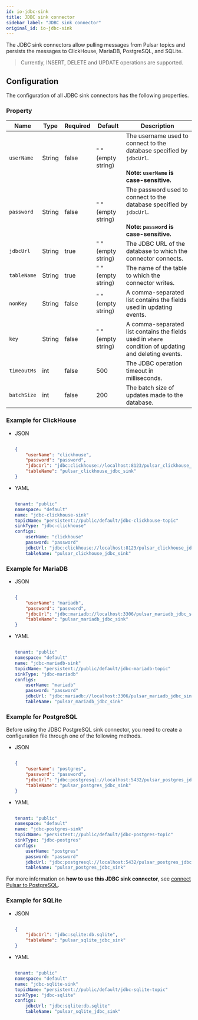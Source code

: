 ```yaml
---
id: io-jdbc-sink
title: JDBC sink connector
sidebar_label: "JDBC sink connector"
original_id: io-jdbc-sink
---
```


The JDBC sink connectors allow pulling messages from Pulsar topics
and persists the messages to ClickHouse, MariaDB, PostgreSQL, and SQLite.

> Currently, INSERT, DELETE and UPDATE operations are supported.

## Configuration

The configuration of all JDBC sink connectors has the following properties.

### Property

| Name | Type|Required | Default | Description
|------|----------|----------|---------|-------------|
| `userName` | String|false | " " (empty string) | The username used to connect to the database specified by `jdbcUrl`.<br /><br />**Note: `userName` is case-sensitive.**|
| `password` | String|false | " " (empty string)| The password used to connect to the database specified by `jdbcUrl`. <br /><br />**Note: `password` is case-sensitive.**|
| `jdbcUrl` | String|true | " " (empty string) | The JDBC URL of the database to which the connector connects. |
| `tableName` | String|true | " " (empty string) | The name of the table to which the connector writes. |
| `nonKey` | String|false | " " (empty string) | A comma-separated list contains the fields used in updating events.  |
| `key` | String|false | " " (empty string) | A comma-separated list contains the fields used in `where` condition of updating and deleting events. |
| `timeoutMs` | int| false|500 | The JDBC operation timeout in milliseconds. |
| `batchSize` | int|false | 200 | The batch size of updates made to the database. |

### Example for ClickHouse

* JSON

  ```json

  {
      "userName": "clickhouse",
      "password": "password",
      "jdbcUrl": "jdbc:clickhouse://localhost:8123/pulsar_clickhouse_jdbc_sink",
      "tableName": "pulsar_clickhouse_jdbc_sink"
  }

  ```

* YAML

  ```yaml

  tenant: "public"
  namespace: "default"
  name: "jdbc-clickhouse-sink"
  topicName: "persistent://public/default/jdbc-clickhouse-topic"
  sinkType: "jdbc-clickhouse"
  configs:
      userName: "clickhouse"
      password: "password"
      jdbcUrl: "jdbc:clickhouse://localhost:8123/pulsar_clickhouse_jdbc_sink"
      tableName: "pulsar_clickhouse_jdbc_sink"

  ```

### Example for MariaDB

* JSON

  ```json

  {
      "userName": "mariadb",
      "password": "password",
      "jdbcUrl": "jdbc:mariadb://localhost:3306/pulsar_mariadb_jdbc_sink",
      "tableName": "pulsar_mariadb_jdbc_sink"
  }

  ```

* YAML

  ```yaml

  tenant: "public"
  namespace: "default"
  name: "jdbc-mariadb-sink"
  topicName: "persistent://public/default/jdbc-mariadb-topic"
  sinkType: "jdbc-mariadb"
  configs:
      userName: "mariadb"
      password: "password"
      jdbcUrl: "jdbc:mariadb://localhost:3306/pulsar_mariadb_jdbc_sink"
      tableName: "pulsar_mariadb_jdbc_sink"

  ```

### Example for PostgreSQL

Before using the JDBC PostgreSQL sink connector, you need to create a configuration file through one of the following methods.

* JSON

  ```json

  {
      "userName": "postgres",
      "password": "password",
      "jdbcUrl": "jdbc:postgresql://localhost:5432/pulsar_postgres_jdbc_sink",
      "tableName": "pulsar_postgres_jdbc_sink"
  }

  ```

* YAML

  ```yaml

  tenant: "public"
  namespace: "default"
  name: "jdbc-postgres-sink"
  topicName: "persistent://public/default/jdbc-postgres-topic"
  sinkType: "jdbc-postgres"
  configs:
      userName: "postgres"
      password: "password"
      jdbcUrl: "jdbc:postgresql://localhost:5432/pulsar_postgres_jdbc_sink"
      tableName: "pulsar_postgres_jdbc_sink"

  ```

For more information on **how to use this JDBC sink connector**, see [connect Pulsar to PostgreSQL](io-quickstart.md#connect-pulsar-to-postgresql).

### Example for SQLite

* JSON

  ```json

  {
      "jdbcUrl": "jdbc:sqlite:db.sqlite",
      "tableName": "pulsar_sqlite_jdbc_sink"
  }

  ```

* YAML

  ```yaml

  tenant: "public"
  namespace: "default"
  name: "jdbc-sqlite-sink"
  topicName: "persistent://public/default/jdbc-sqlite-topic"
  sinkType: "jdbc-sqlite"
  configs:
      jdbcUrl: "jdbc:sqlite:db.sqlite"
      tableName: "pulsar_sqlite_jdbc_sink"

  ```

